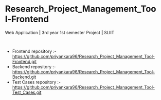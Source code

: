 # Research_Project_Management_Tool-Frontend
Web Application | 3rd year 1st semester Project | SLIIT

<br/>

- Frontend repository   :- https://github.com/priyankara96/Research_Project_Management_Tool-Frontend.git
- Backend repository    :- https://github.com/priyankara96/Research_Project_Management_Tool-Backend.git
- Test Cases repository :- https://github.com/priyankara96/Research_Project_Management_Tool-Test_Cases.git 
